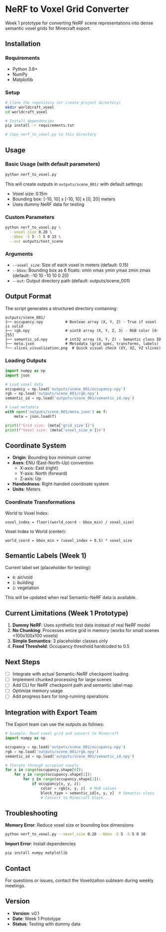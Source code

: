 # NeRF to Voxel Grid Converter

Week 1 prototype for converting NeRF scene representations into dense semantic voxel grids for Minecraft export.

## Installation

### Requirements
- Python 3.8+
- NumPy
- Matplotlib

### Setup
```bash
# Clone the repository (or create project directory)
mkdir worldcraft_voxel
cd worldcraft_voxel

# Install dependencies
pip install -r requirements.txt

# Copy nerf_to_voxel.py to this directory
```

## Usage

### Basic Usage (with default parameters)
```bash
python nerf_to_voxel.py
```

This will create outputs in `outputs/scene_001/` with default settings:
- Voxel size: 0.15m
- Bounding box: [-10, 10] x [-10, 10] x [0, 20] meters
- Uses dummy NeRF data for testing

### Custom Parameters
```bash
python nerf_to_voxel.py \
  --voxel_size 0.20 \
  --bbox -5 5 -5 5 0 15 \
  --out outputs/test_scene
```

### Arguments
- `--voxel_size`: Size of each voxel in meters (default: 0.15)
- `--bbox`: Bounding box as 6 floats: xmin xmax ymin ymax zmin zmax (default: -10 10 -10 10 0 20)
- `--out`: Output directory path (default: outputs/scene_001)

## Output Format

The script generates a structured directory containing:

```
outputs/scene_001/
├── occupancy.npy          # Boolean array (X, Y, Z) - True if voxel is solid
├── rgb.npy                # uint8 array (X, Y, Z, 3) - RGB color [0-255]
├── semantic_id.npy        # int32 array (X, Y, Z) - Semantic class ID
├── meta.json              # Metadata (grid spec, transforms, labels)
└── slices_visualization.png  # Quick visual check (XY, XZ, YZ slices)
```

### Loading Outputs

```python
import numpy as np
import json

# Load voxel data
occupancy = np.load('outputs/scene_001/occupancy.npy')
rgb = np.load('outputs/scene_001/rgb.npy')
semantic_id = np.load('outputs/scene_001/semantic_id.npy')

# Load metadata
with open('outputs/scene_001/meta.json') as f:
    meta = json.load(f)

print(f"Grid size: {meta['grid_size']}")
print(f"Voxel size: {meta['voxel_size_m']}m")
```

## Coordinate System

- **Origin**: Bounding box minimum corner
- **Axes**: ENU (East-North-Up) convention
  - X-axis: East (right)
  - Y-axis: North (forward)
  - Z-axis: Up
- **Handedness**: Right-handed coordinate system
- **Units**: Meters

### Coordinate Transformations

World to Voxel Index:
```
voxel_index = floor((world_coord - bbox_min) / voxel_size)
```

Voxel Index to World (center):
```
world_coord = bbox_min + (voxel_index + 0.5) * voxel_size
```

## Semantic Labels (Week 1)

Current label set (placeholder for testing):
- `0`: air/void
- `1`: building
- `2`: vegetation

This will be updated when real Semantic-NeRF data is available.

## Current Limitations (Week 1 Prototype)

1. **Dummy NeRF**: Uses synthetic test data instead of real NeRF model
2. **No Chunking**: Processes entire grid in memory (works for small scenes <100x100x100 voxels)
3. **Simple Semantics**: 3 placeholder classes only
4. **Fixed Threshold**: Occupancy threshold hardcoded to 0.5

## Next Steps

- [ ] Integrate with actual Semantic-NeRF checkpoint loading
- [ ] Implement chunked processing for large scenes
- [ ] Add CLI for NeRF checkpoint path and semantic label map
- [ ] Optimize memory usage
- [ ] Add progress bars for long-running operations

## Integration with Export Team

The Export team can use the outputs as follows:

```python
# Example: Read voxel grid and convert to Minecraft
import numpy as np

occupancy = np.load('outputs/scene_001/occupancy.npy')
rgb = np.load('outputs/scene_001/rgb.npy')
semantic_id = np.load('outputs/scene_001/semantic_id.npy')

# Iterate through occupied voxels
for x in range(occupancy.shape[0]):
    for y in range(occupancy.shape[1]):
        for z in range(occupancy.shape[2]):
            if occupancy[x, y, z]:
                color = rgb[x, y, z]  # RGB values
                block_type = semantic_id[x, y, z]  # Semantic class
                # Convert to Minecraft block...
```

## Troubleshooting

**Memory Error**: Reduce voxel size or bounding box dimensions
```bash
python nerf_to_voxel.py --voxel_size 0.20 --bbox -5 5 -5 5 0 10
```

**Import Error**: Install dependencies
```bash
pip install numpy matplotlib
```

## Contact

For questions or issues, contact the Voxelization subteam during weekly meetings.

## Version

- **Version**: v0.1
- **Date**: Week 1 Prototype
- **Status**: Testing with dummy data